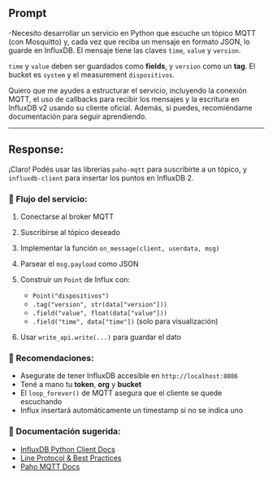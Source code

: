 ## Prompt

-Necesito desarrollar un servicio en Python que escuche un tópico MQTT (con Mosquitto) y, cada vez que reciba un mensaje en formato JSON, lo guarde en InfluxDB. El mensaje tiene las claves `time`, `value` y `version`.

`time` y `value` deben ser guardados como **fields**, y `version` como un **tag**. El bucket es `system` y el measurement `dispositivos`.

Quiero que me ayudes a estructurar el servicio, incluyendo la conexión MQTT, el uso de callbacks para recibir los mensajes y la escritura en InfluxDB v2 usando su cliente oficial. Además, si puedes, recomiéndame documentación para seguir aprendiendo.

---

## Response:

¡Claro! Podés usar las librerías `paho-mqtt` para suscribirte a un tópico, y `influxdb-client` para insertar los puntos en InfluxDB 2.

### 🔄 Flujo del servicio:

1. Conectarse al broker MQTT
2. Suscribirse al tópico deseado
3. Implementar la función `on_message(client, userdata, msg)`
4. Parsear el `msg.payload` como JSON
5. Construir un `Point` de Influx con:
   - `Point("dispositivos")`
   - `.tag("version", str(data["version"]))`
   - `.field("value", float(data["value"]))`
   - `.field("time", data["time"])` (solo para visualización)

6. Usar `write_api.write(...)` para guardar el dato

### 🔧 Recomendaciones:

- Asegurate de tener InfluxDB accesible en `http://localhost:8086`
- Tené a mano tu **token**, **org** y **bucket**
- El `loop_forever()` de MQTT asegura que el cliente se quede escuchando
- Influx insertará automáticamente un timestamp si no se indica uno

### 📘 Documentación sugerida:

- [InfluxDB Python Client Docs](https://influxdb-client.readthedocs.io/en/latest/)
- [Line Protocol & Best Practices](https://docs.influxdata.com/influxdb/v2.7/reference/syntax/line-protocol/)
- [Paho MQTT Docs](https://eclipse.dev/paho/files/paho.mqtt.python/html/index.html)
